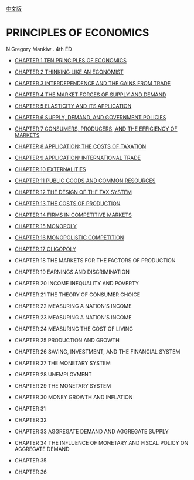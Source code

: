 [中文版](README_zh.md)

# PRINCIPLES OF ECONOMICS

N.Gregory Mankiw . 4th ED

- [CHAPTER 1 TEN PRINCIPLES OF ECONOMICS](chapter1.md)
- [CHAPTER 2 THINKING LIKE AN ECONOMIST](chapter2.md)
- [CHAPTER 3 INTERDEPENDENCE AND THE GAINS FROM TRADE](chapter3.md)
- [CHAPTER 4 THE MARKET FORCES OF SUPPLY AND DEMAND](chapter4.md)
- [CHAPTER 5 ELASTICITY AND ITS APPLICATION](chapter5.md)
- [CHAPTER 6 SUPPLY, DEMAND, AND GOVERNMENT POLICIES](chapter6.md)
- [CHAPTER 7 CONSUMERS, PRODUCERS, AND THE EFFICIENCY OF MARKETS](chapter7.md)
- [CHAPTER 8 APPLICATION: THE COSTS OF TAXATION](chapter8.md)
- [CHAPTER 9 APPLICATION: INTERNATIONAL TRADE](chapter9.md)
- [CHAPTER 10 EXTERNALITIES](chapter10.md)
- [CHAPTER 11 PUBLIC GOODS AND COMMON RESOURCES](chapter11.md)
- [CHAPTER 12 THE DESIGN OF THE TAX SYSTEM](chapter12.md)
- [CHAPTER 13 THE COSTS OF PRODUCTION](chapter13.md)
- [CHAPTER 14 FIRMS IN COMPETITIVE MARKETS](chapter14.md)
- [CHAPTER 15 MONOPOLY](chapter15.md)
- [CHAPTER 16 MONOPOLISTIC COMPETITION](chapter16.md)
- [CHAPTER 17 OLIGOPOLY](chapter17.md)
- CHAPTER 18 THE MARKETS FOR THE FACTORS OF PRODUCTION

- CHAPTER 19 EARNINGS AND DISCRIMINATION

- CHAPTER 20 INCOME INEQUALITY AND POVERTY

- CHAPTER 21 THE THEORY OF CONSUMER CHOICE

- CHAPTER 22 MEASURING A NATION'S INCOME

- CHAPTER 23 MEASURING A NATION'S INCOME

- CHAPTER 24 MEASURING THE COST OF LIVING

- CHAPTER 25 PRODUCTION AND GROWTH

- CHAPTER 26 SAVING, INVESTMENT, AND THE FINANCIAL SYSTEM

- CHAPTER 27 THE MONETARY SYSTEM

- CHAPTER 28 UNEMPLOYMENT

- CHAPTER 29 THE MONETARY SYSTEM

- CHAPTER 30 MONEY GROWTH AND INFLATION

- CHAPTER 31 

- CHAPTER 32

- CHAPTER 33 AGGREGATE DEMAND AND AGGREGATE SUPPLY

- CHAPTER 34 THE INFLUENCE OF MONETARY AND FISCAL POLICY ON AGGREGATE DEMAND

- CHAPTER 35 

- CHAPTER 36
